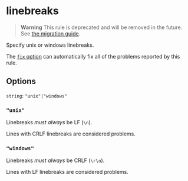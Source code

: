 # linebreaks

> **Warning** This rule is deprecated and will be removed in the future. See [the migration guide](https://github.com/stylelint/stylelint/tree/15.10.1/docsmigration-guideto-15.md).

Specify unix or windows linebreaks.

The [`fix` option](https://github.com/stylelint/stylelint/tree/15.10.1/docsuser-guideoptions.md#fix) can automatically fix all of the problems reported by this rule.

## Options

`string`: `"unix"|"windows"`

### `"unix"`

Linebreaks _must always_ be LF (`\n`).

Lines with CRLF linebreaks are considered problems.

### `"windows"`

Linebreaks _must always_ be CRLF (`\r\n`).

Lines with LF linebreaks are considered problems.
